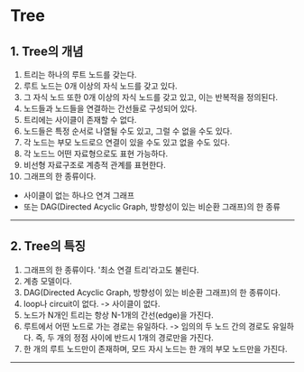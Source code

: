 Tree
==================

## 1. Tree의 개념

1. 트리는 하나의 루트 노드를 갖는다.  
2. 루트 노드는 0개 이상의 자식 노드를 갖고 있다.  
3. 그 자식 노드 또한 0개 이상의 자식 노드를 갖고 있고, 이는 반복적을 정의된다.  
4. 노드들과 노드들을 연결하는 간선들로 구성되어 있다.
5. 트리에는 사이클이 존재할 수 없다.
6. 노드들은 특정 순서로 나열될 수도 있고, 그럴 수 없을 수도 있다.
7. 각 노드는 부모 노드로으 연결이 있을 수도 있고 없을 수도 있다.
8. 각 노드느 어떤 자료형으로도 표현 가능하다.
9. 비선형 자료구조로 계층적 관계를 표현한다.
 10. 그래프의 한 종류이다.
 * 사이클이 없는 하나으 연겨 그래프
 * 또는 DAG(Directed Acyclic Graph, 방향성이 있는 비순환 그래프)의 한 종류
---------------------  
  
## 2. Tree의 특징

1. 그래프의 한 종류이다. '최소 연결 트리'라고도 불린다.
2. 계층 모델이다.
3. DAG(Directed Acyclic Graph, 방향성이 있는 비순환 그래프)의 한 종류이다.
4. loop나 circuit이 없다. -> 사이클이 없다.
5. 노드가 N개인 트리는 항상 N-1개의 간선(edge)을 가진다.
6. 루트에서 어떤 노드로 가는 경로는 유일하다.
  -> 임의의 두 노드 간의 경로도 유일하다. 즉, 두 개의 정점 사이에 반드시 1개의 경로만을 가진다.
7. 한 개의 루트 노드만이 존재하며, 모드 자시 노드는 한 개의 부모 노드만을 가진다.
---------------------
